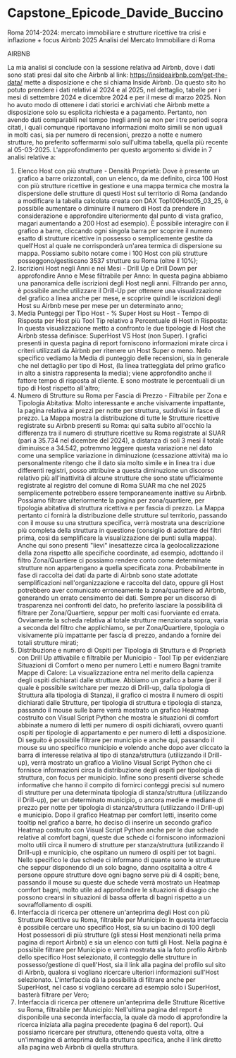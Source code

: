 # Capstone_Epicode_Davide_Buccino
Roma 2014-2024: mercato immobiliare e strutture ricettive tra crisi e inflazione + focus Airbnb 2025
Analisi del Mercato Immobiliare di Roma

AIRBNB

La mia analisi si conclude con la sessione relativa ad Airbnb, dove i dati sono stati presi dal sito che Airbnb al link: https://insideairbnb.com/get-the-data/ mette a disposizione e che si chiama Inside Airbnb. Da questo sito ho potuto prendere i dati relativi al 2024 e al 2025, nel dettaglio, tabelle per i mesi di settembre 2024 e dicembre 2024 e per il mese di marzo 2025. Non ho avuto modo di ottenere i dati storici e archiviati che Airbnb mette a disposizione solo su esplicita richiesta e a pagamento.
Pertanto, non avendo dati comparabili nel tempo (negli anni) se non per i tre periodi sopra citati, i quali comunque riportavano informazioni molto simili se non uguali in molti casi, sia per numero di recensioni, prezzo a notte e numero strutture, ho preferito soffermarmi solo sull'ultima tabella, quella più recente al 05-03-2025.
L'approfondimento per questo argomento si divide in 7 analisi relative a:
1.	Elenco Host con più strutture - Densità Proprietà:
Dove è presente un grafico a barre orizzontali, con un elenco, da me definito, circa 100 Host con più strutture ricettive in gestione e una mappa termica che mostra la dispersione delle strutture di questi Host sul territorio di Roma (andando a modificare la tabella calcolata creata con DAX Top100Host05_03_25, è possibile aumentare o diminuire il numero di Host da prendere in considerazione e approfondire ulteriormente dal punto di vista grafico, magari aumentando a 200 Host ad esempio). È possibile interagire con il grafico a barre, cliccando ogni singola barra per scoprire il numero esatto di strutture ricettive in possesso o semplicemente gestite da quell'Host al quale ne corrisponderà un'area termica di dispersione su mappa. Possiamo subito notare come i 100 Host con più strutture posseggono/gestiscano 3537 strutture su Roma (oltre il 10%);
2.	Iscrizioni Host negli Anni e nei Mesi - Drill Up e Drill Down per approfondire Anno e Mese filtrabile per Anno:
In questa pagina abbiamo una panoramica delle iscrizioni degli Host negli anni. Filtrando per anno, è possibile anche utilizzare il Drill-Up per ottenere una visualizzazione del grafico a linea anche per mese, e scoprire quindi le iscrizioni degli Host su Airbnb mese per mese per un determinato anno;
3.	Media Punteggi per Tipo Host - % Super Host su Host - Tempo di Risposta per Host più Tool Tip relativo a Percentuale di Host in Risposta:
In questa visualizzazione metto a confronto le due tipologie di Host che Airbnb stessa definisce: SuperHost VS Host (non Super). I grafici presenti in questa pagina di report forniscono informazioni mirate circa i criteri utilizzati da Airbnb per ritenere un Host Super o meno. Nello specifico vediamo la Media di punteggio delle recensioni, sia in generale che nel dettaglio per tipo di Host, (la linea tratteggiata del primo grafico in alto a sinistra rappresenta la media); viene approfondito anche il fattore tempo di risposta al cliente. E sono mostrate le percentuali di un tipo di Host rispetto all'altro;
4.	Numero di Strutture su Roma per Fascia di Prezzo - Filtrabile per Zona e Tipologia Abitativa:
Molto interessante e anche visivamente impattante, la pagina relativa ai prezzi per notte per struttura, suddivisi in fasce di prezzo. La Mappa mostra la distribuzione di tutte le Strutture ricettive registrate su Airbnb presenti su Roma: qui salta subito all'occhio la differenza tra il numero di strutture ricettive su Roma registrate al SUAR (pari a 35.734 nel dicembre del 2024), a distanza di soli 3 mesi il totale diminuisce a 34.542, potremmo leggere questa variazione nel dato come una semplice variazione in diminuzione (cessazione attività) ma io personalmente ritengo che il dato sia molto simile e in linea tra i due differenti registri, posso attribuire a questa diminuzione un discorso relativo più all'inattività di alcune strutture che sono state ufficialmente registrate al registro del comune di Roma SUAR ma che nel 2025 semplicemente potrebbero essere temporaneamente inattive su Airbnb.
Possiamo filtrare ulteriormente la pagina per zona/quartiere, per tipologia abitativa di struttura ricettiva e per fascia di prezzo. La Mappa pertanto ci fornirà la distribuzione delle strutture sul territorio, passando con il mouse su una struttura specifica, verrà mostrata una descrizione più completa della struttura in questione (consiglio di adottare dei filtri prima, così da semplificare la visualizzazione dei punti sulla mappa). Anche qui sono presenti "lievi" inesattezze circa la geolocalizzazione della zona rispetto alle specifiche coordinate, ad esempio, adottando il filtro Zona/Quartiere ci possiamo rendere conto come determinate strutture non appartengano a quella specificata zona. Probabilmente in fase di raccolta dei dati da parte di Airbnb sono state adottate semplificazioni nell'organizzazione e raccolta del dato, oppure gli Host potrebbero aver comunicato erroneamente la zona/quartiere ad Airbnb, generando un errato censimento dei dati. Sempre per un discorso di trasparenza nei confronti del dato, ho preferito lasciare la possibilità di filtrare per Zona/Quartiere, seppur per molti casi fuorviante ed errata. Ovviamente la scheda relativa al totale strutture menzionata sopra, varia a seconda del filtro che applichiamo, se per Zona/Quartiere, tipologia o visivamente più impattante per fascia di prezzo, andando a fornire dei totali strutture mirati;
5.	Distribuzione e numero di Ospiti per Tipologia di Struttura e di Proprietà con Drill Up attivabile e filtrabile per Municipio - Tool Tip per evidenziare Situazioni di Comfort o meno per numero Letti e numero Bagni tramite Mappe di Calore:
La visualizzazione entra nel merito della capienza degli ospiti dichiarati dalle strutture. Abbiamo un grafico a barre (per il quale è possibile switchare per mezzo di Drill-up, dalla tipologia di Struttura alla tipologia di Stanza), il grafico ci mostra il numero di ospiti dichiarati dalle Strutture, per tipologia di struttura e tipologia di stanza, passando il mouse sulle barre verrà mostrato un grafico Heatmap costruito con Visual Script Python che mostra le situazioni di comfort abbinate a numero di letti per numero di ospiti dichiarati, ovvero quanti ospiti per tipologie di appartamento e per numero di letti a disposizione. Di seguito è possibile filtrare per municipio e anche qui, passando il mouse su uno specifico municipio e volendo anche dopo aver cliccato la barra di interesse relativa al tipo di stanza/struttura (utilizzando il Drill-up), verrà mostrato un grafico a Violino Visual Script Python che ci fornisce informazioni circa la distribuzione degli ospiti per tipologia di struttura, con focus per municipio. Infine sono presenti diverse schede informative che hanno il compito di fornirci conteggi precisi sul numero di strutture per una determinata tipologia di stanza/struttura (utilizzando il Drill-up), per un determinato municipio, o ancora medie e mediane di prezzo per notte per tipologia di stanza/struttura (utilizzando il Drill-up) e municipio. Dopo il grafico Heatmap per comfort letti, inserito come tooltip nel grafico a barre, ho deciso di inserire un secondo grafico Heatmap costruito con Visual Script Python anche per le due schede relative al comfort bagni, queste due schede ci forniscono informazioni molto utili circa il numero di strutture per stanza/struttura (utilizzando il Drill-up) e municipio, che ospitano un numero di ospiti per tot bagni. Nello specifico le due schede ci informano di quante sono le strutture che seppur disponendo di un solo bagno, danno ospitalità a oltre 4 persone oppure strutture dove ogni bagno serve più di 4 ospiti; bene, passando il mouse su queste due schede verrà mostrato un Heatmap comfort bagni, molto utile ad approfondire le situazioni di disagio che possono crearsi in situazioni di bassa offerta di bagni rispetto a un sovraffollamento di ospiti.
6.	Interfaccia di ricerca per ottenere un'anteprima degli Host con più Strutture Ricettive su Roma, filtrabile per Municipio:
In questa interfaccia è possibile cercare uno specifico Host, sia su un bacino di 100 degli Host possessori di più strutture (gli stessi Host menzionati nella prima pagina di report Airbnb) e sia un elenco con tutti gli Host. Nella pagina è possibile filtrare per Municipio e verrà mostrata sia la foto profilo Airbnb dello specifico Host selezionato, il conteggio delle strutture in possesso/gestione di quell'Host, sia il link alla pagina del profilo sul sito di Airbnb, qualora si vogliano ricercare ulteriori informazioni sull'Host selezionato. L'interfaccia dà la possibilità di filtrare anche per SuperHost, nel caso si vogliano cercare ad esempio solo i SuperHost, basterà filtrare per Vero;
7.	Interfaccia di ricerca per ottenere un'anteprima delle Strutture Ricettive su Roma, filtrabile per Municipio:
Nell'ultima pagina del report è disponibile una seconda interfaccia, la quale dà modo di approfondire la ricerca iniziata alla pagina precedente (pagina 6 del report). Qui possiamo ricercare per struttura, ottenendo questa volta, oltre a un'immagine di anteprima della struttura specifica, anche il link diretto alla pagina web Airbnb di quella struttura.


